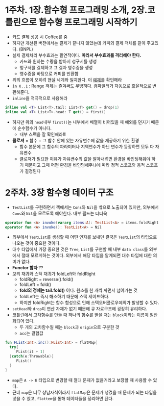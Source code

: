 # 1주차. 1장.함수형 프로그래밍 소개, 2장.코틀린으로 함수형 프로그래밍 시작하기

- 카드 결제 성공 시 Coffee를 줌
- 하지만 개선된 버전에서는 결제가 끝나지 않았는데 커피와 결제 객체를 같이 주고있다. (BNPL)
- 실제 결제처리 부수효과는 필연적이다. **따라서 부수효과를 격리해야 한다.**
  - 카드와 원하는 수량을 받아서 청구서를 생성
  - 청구서를 결제하고 그 결과 영수증을 생성
  - 영수증을 바탕으로 커피를 반환함
- 위의 흐름이 오히려 현실 세계와 일치한다. 이 [예제](https://github.com/jdalma/kotlin-playground/blob/main/src/test/kotlin/kotlinfp/_01_%EC%B9%B4%ED%8E%98.kt)를 확인해라
- `in 0..1` : Range 객체는 즐겨써도 무방하다. 컴파일러가 자동으로 효율적으로 변환해준다.
- `inline`을 적극적으로 사용해라

```kotlin
inline val <T> List<T>.tail: List<T> get() = drop(1)
inline val <T> List<T>.head: T get() = first()
```

- 하지만 위의 `head`내부 `first()`는 내부에서 배열이 비어있을 때 예외를 던지기 때문에 순수함수가 아니다.
  - 내부 스펙을 잘 확인해라!!!
- **클로져** = 함수 + 그 함수 안에 있는 자유변수에 값을 제공하기 위한 환경
  - 함수 본문에 그 함수의 파라미터나 지역변수가 아닌 변수가 등장하면 모두 다 자유변수
  - 클로저가 필요한 이유가 자유변수의 값을 알아내려면 환경을 바인딩해줘야 하기 때문이고 그때 어떤 환경을 바인딩해주냐에 따라 정적 스코프와 동적 스코프가 결정된다

# 2주차. 3장 함수형 데이터 구조

- `TestList`를 구현하면서 책에서는 `Cons`와 `Nil`을 밖으로 노출되어 있지만, 외부에서 `Cons`와 `Nil`을 모르도록 해야한다. 내부 필드는 더더욱

```kotlin
operator fun <A> invoke(vararg items:A): TestList<A> = items.foldRight(invoke(), ::Cons)
operator fun <A> invoke(): TestList<A> = Nil
```

- 외부에서 `TestList`를 생성할 때 어떤 인자를 보내던 결국은 `TestList`의 타입으로 나오는 것이 중요한 것이다.
- 대수 타입에서 가장 중요한 것은 `Tree`, `List`를 구현할 때 내부 `data class`를 외부에서 절대 모르게하는 것이다. 외부에서 해당 타입을 알게되면 대수 타입에 대한 의미가 없다.
- **Functor 함자** ??
- 꼬리 재귀와 스택 재귀가 foldLeft와 foldRight
  - foldRight = reverse().fold()
  - foldLeft = fold()
  - **fold의 정체는 tail.fold()** 이다. 원소를 한 개씩 까면서 넘어가는 것
  - foldLeft는 즉시 해소하기 때문에 스택 세이프하다.
  - 하지만 foldRight는 함수 합성으로 인해 스택오버플로우예외가 발생할 수 있다.
- `setHead`와 `drop`이 연산 자체가 없기 때문에 큐 자료구조에 굉장히 유리하다.
- 코틀린에서 고차함수를 만들 때 하나의 함수를 받을 때는 `block`이라는 이름이 일반화되어 있다.
  - 두 개의 고차함수일 때는 `block`과 `origin`으로 구분한 것
  - `acc`는 결합값

```kotlin
fun FList<Int>.inc():FList<Int> = flatMap{ 
  try{
     FList(it + 1)
  }catch(e:Throwable){
     FList()
  }
}
```

- `map`은 `A -> B` 타입으로 변경할 때 절대 문제가 없을거라고 보장할 때 사용할 수 있다.
- 근데 `map`은 너무 상남자식이라서 `flatMap`은 문제가 생겼을 때 문제가 되는 타입을 넣을 수 있고, `flatten`을 통해 데이터들을 정리하면 된다.